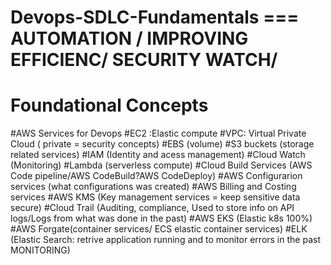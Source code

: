 # Devops-SDLC-Fundamentals  === AUTOMATION / IMPROVING EFFICIENC/ SECURITY WATCH/
# Foundational Concepts
#AWS Services for Devops
#EC2 :Elastic compute
#VPC: Virtual Private Cloud ( private = security concepts)
#EBS (volume) 
#S3 buckets (storage related services)
#IAM (Identity and acess management)
#Cloud Watch (Monitoring) 
#Lambda (serverless compute)
#Cloud Build Services (AWS Code pipeline/AWS CodeBuild?AWS CodeDeploy)
#AWS Configurarion services (what configurations was created)
#AWS Billing and Costing services
#AWS KMS (Key management services = keep sensitive data secure)
#Cloud Trail (Auditing, compliance, Used to store info on API logs/Logs from what was done in the past)
#AWS EKS (Elastic k8s 100%)
#AWS Forgate(container services/ ECS elastic container services)
#ELK (Elastic Search: retrive application running and to monitor errors in the past MONITORING)
